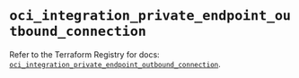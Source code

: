 # `oci_integration_private_endpoint_outbound_connection`

Refer to the Terraform Registry for docs: [`oci_integration_private_endpoint_outbound_connection`](https://registry.terraform.io/providers/hashicorp/oci/7.19.0/docs/resources/integration_private_endpoint_outbound_connection).
